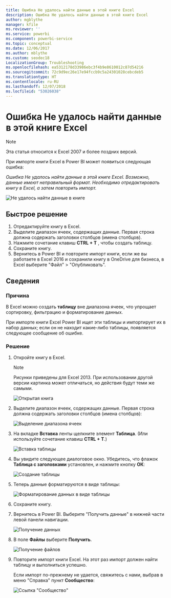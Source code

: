 ```yaml
---
title: Ошибка Не удалось найти данные в этой книге Excel
description: Ошибка Не удалось найти данные в этой книге Excel
author: mgblythe
manager: kfile
ms.reviewer: ''
ms.service: powerbi
ms.component: powerbi-service
ms.topic: conceptual
ms.date: 12/06/2017
ms.author: mblythe
ms.custom: seodec18
LocalizationGroup: Troubleshooting
ms.openlocfilehash: ea5312178d33986ebc3f4b9e8610012c87d54216
ms.sourcegitcommit: 72c9d9ec26e17e94fccb9c5a24301028cebcdeb5
ms.translationtype: HT
ms.contentlocale: ru-RU
ms.lasthandoff: 12/07/2018
ms.locfileid: "53026038"
---
```

# <a name="error-we-couldnt-find-any-data-in-your-excel-workbook"></a>Ошибка Не удалось найти данные в этой книге Excel

>[!NOTE]
>Эта статья относится к Excel 2007 и более поздних версий.

При импорте книги Excel в Power BI может появиться следующая ошибка:

*Ошибка Не удалось найти данные в этой книге Excel. Возможно, данные имеют неправильный формат. Необходимо отредактировать книгу в Excel, а затем повторить импорт.*

![Не удалось найти данные в книге](media/service-admin-troubleshoot-excel-workbook-data/pbi_wecouldntfindanydata.png)

## <a name="quick-solution"></a>Быстрое решение
1. Отредактируйте книгу в Excel.
2. Выделите диапазон ячеек, содержащих данные. Первая строка должна содержать заголовки столбцов (имена столбцов).
3. Нажмите сочетание клавиш **CTRL + T** , чтобы создать таблицу.
4. Сохраните книгу.
5. Вернитесь в Power BI и повторите импорт книги, если же вы работаете в Excel 2016 и сохранили книгу в OneDrive для бизнеса, в Excel выберите "Файл" > "Опубликовать".

## <a name="details"></a>Сведения
### <a name="cause"></a>Причина
В Excel можно создать **таблицу** вне диапазона ячеек, что упрощает сортировку, фильтрацию и форматирование данных.

При импорте книги Excel Power BI ищет эти таблицы и импортирует их в набор данных; если он не находит какие-либо таблицы, появляется следующее сообщение об ошибке.

### <a name="solution"></a>Решение
1. Откройте книгу в Excel. 
    >[!NOTE]
    >Рисунки приведены для Excel 2013. При использовании другой версии картинка может отличаться, но действия будут теми же самыми.
    
    ![Открытая книга](media/service-admin-troubleshoot-excel-workbook-data/pbi_trb_xlwksht1.png)
2. Выделите диапазон ячеек, содержащих данные. Первая строка должна содержать заголовки столбцов (имена столбцов):
   
    ![Выделение диапазона ячеек](media/service-admin-troubleshoot-excel-workbook-data/pbi_trb_xlwksht2.png)
3. На вкладке **Вставка** ленты щелкните элемент **Таблица**. (Или используйте сочетание клавиш **CTRL + T**.)
   
    ![Вставка таблицы](media/service-admin-troubleshoot-excel-workbook-data/pbi_trb_xlwksht3.png)
4. Вы увидите следующее диалоговое окно. Убедитесь, что флажок **Таблица с заголовками** установлен, и нажмите кнопку **ОК**:
   
    ![Создание таблицы](media/service-admin-troubleshoot-excel-workbook-data/pbi_trb_xlcreatetbl.png)
5. Теперь данные форматируются в виде таблицы:
   
    ![Форматирование данных в виде таблицы](media/service-admin-troubleshoot-excel-workbook-data/pbi_trb_xltbl.png)
6. Сохраните книгу.
7. Вернитесь в Power BI. Выберите "Получить данные" в нижней части левой панели навигации.
   
    ![Получение данных](media/service-admin-troubleshoot-excel-workbook-data/pbi_getdata.png)
8. В поле **Файлы** выберите **Получить**.
   
    ![Получение файлов](media/service-admin-troubleshoot-excel-workbook-data/pbi_getfiles.png)
9. Повторите импорт книги Excel. На этот раз импорт должен найти таблицу и выполниться успешно.
   
    Если импорт по-прежнему не удается, свяжитесь с нами, выбрав в меню "Справка" пункт **Сообщество**:
   
    ![Ссылка "Сообщество"](media/service-admin-troubleshoot-excel-workbook-data/pbi_questionmenucommunity.png)

